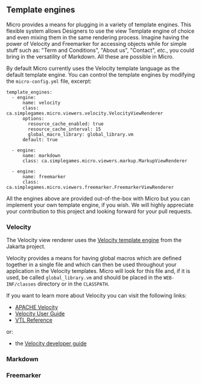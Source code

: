 ## Template engines
Micro provides a means for plugging in a variety of template engines. This flexible system allows Designers to use the view Template engine of choice and even mixing them in the same rendering process. Imagine having the power of Velocity and Freemarker for accessing objects while for simple stuff such as:  "Term and Conditions", "About us", "Contact", *etc.*, you could bring in the versatility of Markdown. All these are possible in Micro. 

By default Micro currently uses the Velocity template language as the default template engine. You can control the template engines by modifying the `micro-config.yml` file, excerpt:
    
    template_engines:
      - engine:
          name: velocity
          class: ca.simplegames.micro.viewers.velocity.VelocityViewRenderer
          options:
            resource_cache_enabled: true
            resource_cache_interval: 15
            global_macro_library: global_library.vm
          default: true

      - engine:
          name: markdown
          class: ca.simplegames.micro.viewers.markup.MarkupViewRenderer

      - engine:
          name: freemarker
          class: ca.simplegames.micro.viewers.freemarker.FreemarkerViewRenderer

All the engines above are provided out-of-the-box with Micro but you can implement your own template engine, if you wish. We will highly appreciate your contribution to this project and looking forward for your pull requests.

### <name id="Velocity">Velocity
The Velocity view renderer uses the [Velocity template engine](http://velocity.apache.org/engine/devel/index.html) from the Jakarta project.

Velocity provides a means for having global macros which are defined together in a single file and which can then be used throughout your application in the Velocity templates. Micro will look for this file and, if it is used, be called `global_library.vm` and should be placed in the `WEB-INF/classes` directory or in the `CLASSPATH`.  
  
If you want to learn more about Velocity you can visit the following links:
  
  - [APACHE Velocity](http://velocity.apache.org/engine/devel/index.html)
  - [Velocity User Guide](http://velocity.apache.org/engine/devel/user-guide.html)
  - [VTL Reference](http://velocity.apache.org/engine/devel/vtl-reference-guide.html)

or:  
  - the [Velocity developer guide](http://velocity.apache.org/engine/devel/developer-guide.html)
  
### <name id="Markdown">Markdown
### <name id="Freemarker">Freemarker